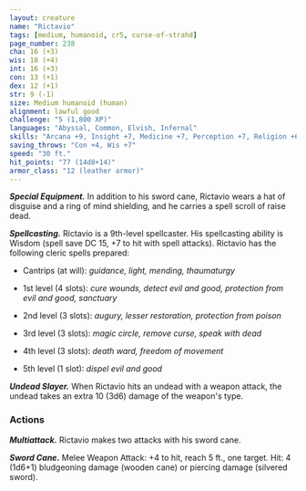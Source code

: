 ```yaml
---
layout: creature
name: "Rictavio"
tags: [medium, humanoid, cr5, curse-of-strahd]
page_number: 238
cha: 16 (+3)
wis: 18 (+4)
int: 16 (+3)
con: 13 (+1)
dex: 12 (+1)
str: 9 (-1)
size: Medium humanoid (human)
alignment: lawful good
challenge: "5 (1,800 XP)"
languages: "Abyssal, Common, Elvish, Infernal"
skills: "Arcana +9, Insight +7, Medicine +7, Perception +7, Religion +6, Sleight of Hand +4"
saving_throws: "Con +4, Wis +7"
speed: "30 ft."
hit_points: "77 (14d8+14)"
armor_class: "12 (leather armor)"
---
```


***Special Equipment.*** In addition to his sword cane, Rictavio wears a hat of disguise and a ring of mind shielding, and he carries a spell scroll of raise dead.

***Spellcasting.*** Rictavio is a 9th-level spellcaster. His spellcasting ability is Wisdom (spell save DC 15, +7 to hit with spell attacks). Rictavio has the following cleric spells prepared:

* Cantrips (at will): <i>guidance, light, mending, thaumaturgy</i>

* 1st level (4 slots): <i>cure wounds, detect evil and good, protection from evil and good, sanctuary</i>

* 2nd level (3 slots): <i>augury, lesser restoration, protection from poison</i>

* 3rd level (3 slots): <i>magic circle, remove curse, speak with dead</i>

* 4th level (3 slots): <i>death ward, freedom of movement</i>

* 5th level (1 slot): <i>dispel evil and good</i>

***Undead Slayer.*** When Rictavio hits an undead with a weapon attack, the undead takes an extra 10 (3d6) damage of the weapon's type.

### Actions

***Multiattack.*** Rictavio makes two attacks with his sword cane.

***Sword Cane.*** Melee Weapon Attack: +4 to hit, reach 5 ft., one target. Hit: 4 (1d6+1) bludgeoning damage (wooden cane) or piercing damage (silvered sword).
